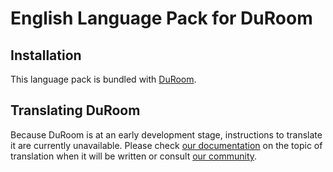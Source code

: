 # English Language Pack for DuRoom

## Installation

This language pack is bundled with [DuRoom](http://duroom.js.org/).

## Translating DuRoom

Because DuRoom is at an early development stage, instructions to translate it are currently unavailable. 
Please check [our documentation](http://duroom.js.org/docs) on the topic of translation when it will be written or consult [our community](https://discuss-duroom.js.org/t/i18n).
